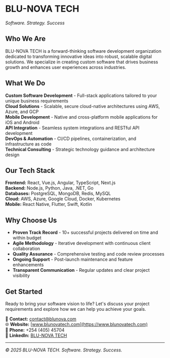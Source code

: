 # BLU-NOVA TECH

*Software. Strategy. Success*

## Who We Are

BLU-NOVA TECH is a forward-thinking software development organization dedicated to transforming innovative ideas into robust, scalable digital solutions. We specialize in creating custom software that drives business growth and enhances user experiences across industries.

## What We Do

**Custom Software Development** - Full-stack applications tailored to your unique business requirements  
**Cloud Solutions** - Scalable, secure cloud-native architectures using AWS, Azure, and GCP  
**Mobile Development** - Native and cross-platform mobile applications for iOS and Android  
**API Integration** - Seamless system integrations and RESTful API development  
**DevOps & Automation** - CI/CD pipelines, containerization, and infrastructure as code  
**Technical Consulting** - Strategic technology guidance and architecture design

## Our Tech Stack

**Frontend:** React, Vue.js, Angular, TypeScript, Next.js  
**Backend:** Node.js, Python, Java, .NET, Go  
**Databases:** PostgreSQL, MongoDB, Redis, MySQL  
**Cloud:** AWS, Azure, Google Cloud, Docker, Kubernetes  
**Mobile:** React Native, Flutter, Swift, Kotlin

## Why Choose Us

- **Proven Track Record** - 10+ successful projects delivered on time and within budget
- **Agile Methodology** - Iterative development with continuous client collaboration
- **Quality Assurance** - Comprehensive testing and code review processes
- **Ongoing Support** - Post-launch maintenance and feature enhancements
- **Transparent Communication** - Regular updates and clear project visibility

## Get Started

Ready to bring your software vision to life? Let's discuss your project requirements and explore how we can help you achieve your goals.

📧 **Contact:** contact@blunova.com  
🌐 **Website:** [www.blunovatech.com](https://www.blunovatech.com)  
📱 **Phone:** +254 (405) 45704  
💼 **LinkedIn:** [BLU-NOVA TECH](https://linkedin.com/company/blu-nova-tech/)

---

*© 2025 BLU-NOVA TECH. Software. Strategy. Success.*
